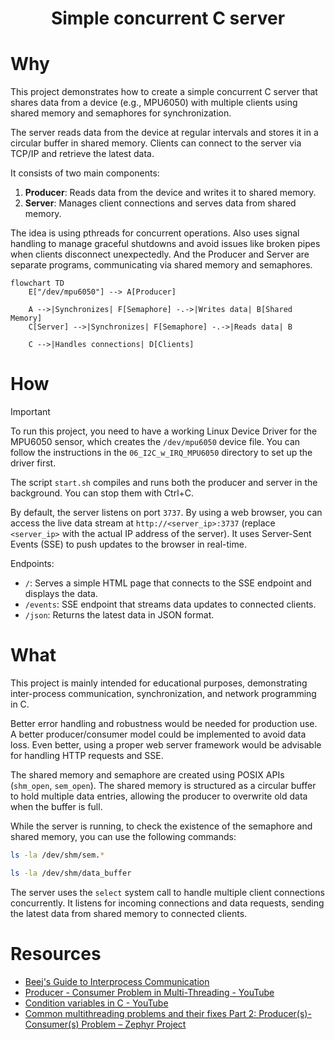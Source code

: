 <h1 align="center">
    Simple concurrent C server
</h1>

# Why

This project demonstrates how to create a simple concurrent C server that shares data from a device (e.g., MPU6050) with multiple clients using shared memory and semaphores for synchronization.

The server reads data from the device at regular intervals and stores it in a circular buffer in shared memory. Clients can connect to the server via TCP/IP and retrieve the latest data.

It consists of two main components:

1. **Producer**: Reads data from the device and writes it to shared memory.
2. **Server**: Manages client connections and serves data from shared memory.

The idea is using pthreads for concurrent operations. Also uses signal handling to manage graceful shutdowns and avoid issues like broken pipes when clients disconnect unexpectedly. And the Producer and Server are separate programs, communicating via shared memory and semaphores.

```mermaid
flowchart TD
    E["/dev/mpu6050"] --> A[Producer]

    A -->|Synchronizes| F[Semaphore] -.->|Writes data| B[Shared Memory]
    C[Server] -->|Synchronizes| F[Semaphore] -.->|Reads data| B
    
    C -->|Handles connections| D[Clients]
```

# How

>[!IMPORTANT]
> To run this project, you need to have a working Linux Device Driver for the MPU6050 sensor, which creates the `/dev/mpu6050` device file. You can follow the instructions in the `06_I2C_w_IRQ_MPU6050` directory to set up the driver first.

The script `start.sh` compiles and runs both the producer and server in the background. You can stop them with Ctrl+C.

By default, the server listens on port `3737`. By using a web browser, you can access the live data stream at `http://<server_ip>:3737` (replace `<server_ip>` with the actual IP address of the server). It uses Server-Sent Events (SSE) to push updates to the browser in real-time.

Endpoints:

- `/`: Serves a simple HTML page that connects to the SSE endpoint and displays the data.
- `/events`: SSE endpoint that streams data updates to connected clients.
- `/json`: Returns the latest data in JSON format.

# What

This project is mainly intended for educational purposes, demonstrating inter-process communication, synchronization, and network programming in C.

Better error handling and robustness would be needed for production use. A better producer/consumer model could be implemented to avoid data loss. Even better, using a proper web server framework would be advisable for handling HTTP requests and SSE.

The shared memory and semaphore are created using POSIX APIs (`shm_open`, `sem_open`). The shared memory is structured as a circular buffer to hold multiple data entries, allowing the producer to overwrite old data when the buffer is full.

While the server is running, to check the existence of the semaphore and shared memory, you can use the following commands:

```bash
ls -la /dev/shm/sem.*
```

```bash
ls -la /dev/shm/data_buffer
```

The server uses the `select` system call to handle multiple client connections concurrently. It listens for incoming connections and data requests, sending the latest data from shared memory to connected clients.

# Resources

- [Beej's Guide to Interprocess Communication](https://beej.us/guide/bgipc/html/)
- [Producer - Consumer Problem in Multi-Threading - YouTube](https://www.youtube.com/watch?v=l6zkaJFjUbM)
- [Condition variables in C - YouTube](https://www.youtube.com/watch?v=0sVGnxg6Z3k)
- [Common multithreading problems and their fixes Part 2: Producer(s)-Consumer(s) Problem – Zephyr Project](https://www.zephyrproject.org/common-multithreading-problems-and-their-fixes-part-2-producers-consumers-problem/)
